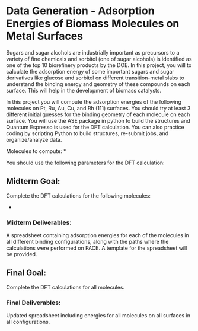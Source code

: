 # Data Generation - Adsorption Energies of Biomass Molecules on Metal Surfaces

Sugars and sugar alcohols are industrially important as precursors to a variety of fine chemicals and sorbitol (one of sugar alcohols) is identified as one of the top 10 biorefinery products by the DOE. In this project, you will to calculate the adsorption energy of some important sugars and sugar derivatives like glucose and sorbitol on different transition-metal slabs to understand the binding energy and geometry of these compounds on each surface. This will help in the development of biomass catalysts.

In this project you will compute the adsorption energies of the following molecules on Pt, Ru, Au, Cu, and Rh (111) surfaces. You should try at least 3 different initial guesses for the binding geometry of each molecule on each surface. You will use the ASE package in python to build the structures and Quantum Espresso is used for the DFT calculation. You can also practice coding by scripting Python to build structures, re-submit jobs, and organize/analyze data.

Molecules to compute:
* 

You should use the following parameters for the DFT calculation:

## Midterm Goal:

Complete the DFT calculations for the following molecules:

*


### Midterm Deliverables:
A spreadsheet containing adsorption energies for each of the molecules in all different binding configurations, along with the paths where the calculations were performed on PACE. A template for the spreadsheet will be provided.

## Final Goal:

Complete the DFT calculations for all molecules.

### Final Deliverables:
Updated spreadsheet including energies for all molecules on all surfaces in all configurations.
